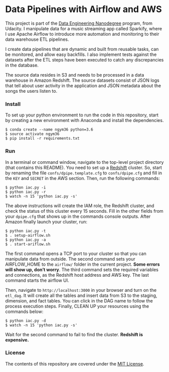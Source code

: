 Data Pipelines with Airflow and AWS
===========================

This project is part of the [Data Engineering Nanodegree](https://www.udacity.com/course/data-engineer-nanodegree--nd027) program, from Udacity. I manipulate data for a music streaming app called Sparkify, where I use Apache Airflow to introduce more automation and monitoring to their data warehouse ETL pipelines.

I create data pipelines that are dynamic and built from reusable tasks, can be monitored, and allow easy backfills. I also implement tests against the datasets after the ETL steps have been executed to catch any discrepancies in the database.

The source data resides in S3 and needs to be processed in a data warehouse in Amazon Redshift. The source datasets consist of JSON logs that tell about user activity in the application and JSON metadata about the songs the users listen to.


### Install
To set up your python environment to run the code in this repository, start by
 creating a new environment with Anaconda and install the dependencies.

```shell
$ conda create --name ngym36 python=3.6
$ source activate ngym36
$ pip install -r requirements.txt
```

### Run
In a terminal or command window, navigate to the top-level project directory (that contains this README). You need to set up a [Redshift](https://aws.amazon.com/pt/redshift/) cluster. So, start by renaming the file `confs/dpipe.template.cfg` to  `confs/dpipe.cfg` and fill in the `KEY` and `SECRET` in the AWS section. Then, run the following commands:

```shell
$ python iac.py -i
$ python iac.py -r
$ watch -n 15 'python iac.py -s'
```

The above instructions will create the IAM role, the Redshift cluster, and check the status of this cluster every 15 seconds. Fill in the other fields from your `dpipe.cfg` that shows up in the commands console outputs. After Amazon finally launch your cluster, run:

```shell
$ python iac.py -t
$ . setup-airflow.sh
$ python iac.py -a
$ . start-ariflow.sh
```

The first command opens a TCP port to your cluster so that you can manipulate data from outside. The second command sets your AIRFLOW_HOME to the `airflow/` folder in the current project. **Some errors will show up, don’t worry**. The third command sets the required variables and connections, as the Redshift host address and AWS key. The last command starts the airflow UI.

Then, navigate to `http://localhost:3000` in your browser and turn on the `etl_dag`. It will create all the tables and insert data from S3 to the staging, dimension, and fact tables. You can click in the DAG name to follow the process execution steps. Finally, CLEAN UP your resources using the commands below:

```shell
$ python iac.py -d
$ watch -n 15 'python iac.py -s'
```

Wait for the second command to fail to find the cluster. **Redshift is expensive.**

### License
The contents of this repository are covered under the [MIT License](LICENSE).
